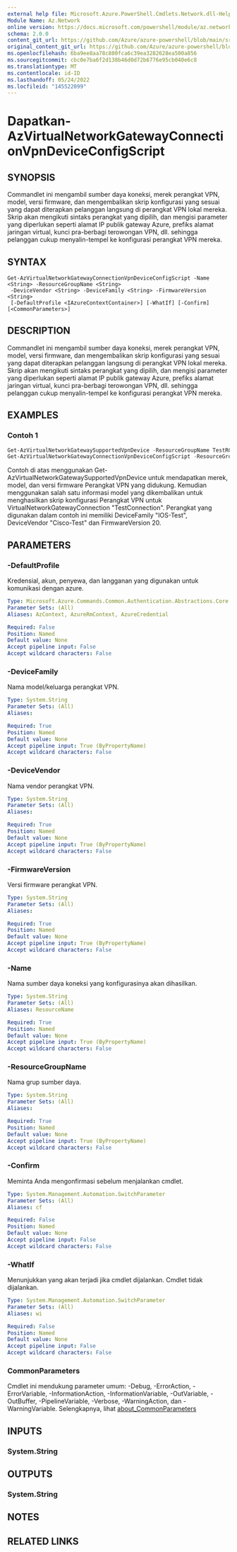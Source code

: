```yaml
---
external help file: Microsoft.Azure.PowerShell.Cmdlets.Network.dll-Help.xml
Module Name: Az.Network
online version: https://docs.microsoft.com/powershell/module/az.network/get-azvirtualnetworkgatewayconnectionvpndeviceconfigscript
schema: 2.0.0
content_git_url: https://github.com/Azure/azure-powershell/blob/main/src/Network/Network/help/Get-AzVirtualNetworkGatewayConnectionVpnDeviceConfigScript.md
original_content_git_url: https://github.com/Azure/azure-powershell/blob/main/src/Network/Network/help/Get-AzVirtualNetworkGatewayConnectionVpnDeviceConfigScript.md
ms.openlocfilehash: 6ba9ee8aa78c800fca6c39ea3282628ea500a856
ms.sourcegitcommit: cbc0e7ba6f2d138b46d0d72b6776e95cb040e6c8
ms.translationtype: MT
ms.contentlocale: id-ID
ms.lasthandoff: 05/24/2022
ms.locfileid: "145522099"
---
```

# Dapatkan-AzVirtualNetworkGatewayConnectionVpnDeviceConfigScript

## SYNOPSIS
Commandlet ini mengambil sumber daya koneksi, merek perangkat VPN, model, versi firmware, dan mengembalikan skrip konfigurasi yang sesuai yang dapat diterapkan pelanggan langsung di perangkat VPN lokal mereka. Skrip akan mengikuti sintaks perangkat yang dipilih, dan mengisi parameter yang diperlukan seperti alamat IP publik gateway Azure, prefiks alamat jaringan virtual, kunci pra-berbagi terowongan VPN, dll. sehingga pelanggan cukup menyalin-tempel ke konfigurasi perangkat VPN mereka.

## SYNTAX

```
Get-AzVirtualNetworkGatewayConnectionVpnDeviceConfigScript -Name <String> -ResourceGroupName <String>
 -DeviceVendor <String> -DeviceFamily <String> -FirmwareVersion <String>
 [-DefaultProfile <IAzureContextContainer>] [-WhatIf] [-Confirm] [<CommonParameters>]
```

## DESCRIPTION
Commandlet ini mengambil sumber daya koneksi, merek perangkat VPN, model, versi firmware, dan mengembalikan skrip konfigurasi yang sesuai yang dapat diterapkan pelanggan langsung di perangkat VPN lokal mereka. Skrip akan mengikuti sintaks perangkat yang dipilih, dan mengisi parameter yang diperlukan seperti alamat IP publik gateway Azure, prefiks alamat jaringan virtual, kunci pra-berbagi terowongan VPN, dll. sehingga pelanggan cukup menyalin-tempel ke konfigurasi perangkat VPN mereka.

## EXAMPLES

### Contoh 1
```powershell
Get-AzVirtualNetworkGatewaySupportedVpnDevice -ResourceGroupName TestRG -Name TestGateway
Get-AzVirtualNetworkGatewayConnectionVpnDeviceConfigScript -ResourceGroupName TestRG -Name TestConnection -DeviceVendor "Cisco-Test" -DeviceFamily "IOS-Test" -FirmwareVersion "20"
```

Contoh di atas menggunakan Get-AzVirtualNetworkGatewaySupportedVpnDevice untuk mendapatkan merek, model, dan versi firmware Perangkat VPN yang didukung.
Kemudian menggunakan salah satu informasi model yang dikembalikan untuk menghasilkan skrip konfigurasi Perangkat VPN untuk VirtualNetworkGatewayConnection "TestConnection". Perangkat yang digunakan dalam contoh ini memiliki DeviceFamily "IOS-Test", DeviceVendor "Cisco-Test" dan FirmwareVersion 20.

## PARAMETERS

### -DefaultProfile
Kredensial, akun, penyewa, dan langganan yang digunakan untuk komunikasi dengan azure.

```yaml
Type: Microsoft.Azure.Commands.Common.Authentication.Abstractions.Core.IAzureContextContainer
Parameter Sets: (All)
Aliases: AzContext, AzureRmContext, AzureCredential

Required: False
Position: Named
Default value: None
Accept pipeline input: False
Accept wildcard characters: False
```

### -DeviceFamily
Nama model/keluarga perangkat VPN.

```yaml
Type: System.String
Parameter Sets: (All)
Aliases:

Required: True
Position: Named
Default value: None
Accept pipeline input: True (ByPropertyName)
Accept wildcard characters: False
```

### -DeviceVendor
Nama vendor perangkat VPN.

```yaml
Type: System.String
Parameter Sets: (All)
Aliases:

Required: True
Position: Named
Default value: None
Accept pipeline input: True (ByPropertyName)
Accept wildcard characters: False
```

### -FirmwareVersion
Versi firmware perangkat VPN.

```yaml
Type: System.String
Parameter Sets: (All)
Aliases:

Required: True
Position: Named
Default value: None
Accept pipeline input: True (ByPropertyName)
Accept wildcard characters: False
```

### -Name
Nama sumber daya koneksi yang konfigurasinya akan dihasilkan.

```yaml
Type: System.String
Parameter Sets: (All)
Aliases: ResourceName

Required: True
Position: Named
Default value: None
Accept pipeline input: True (ByPropertyName)
Accept wildcard characters: False
```

### -ResourceGroupName
Nama grup sumber daya.

```yaml
Type: System.String
Parameter Sets: (All)
Aliases:

Required: True
Position: Named
Default value: None
Accept pipeline input: True (ByPropertyName)
Accept wildcard characters: False
```

### -Confirm
Meminta Anda mengonfirmasi sebelum menjalankan cmdlet.

```yaml
Type: System.Management.Automation.SwitchParameter
Parameter Sets: (All)
Aliases: cf

Required: False
Position: Named
Default value: None
Accept pipeline input: False
Accept wildcard characters: False
```

### -WhatIf
Menunjukkan yang akan terjadi jika cmdlet dijalankan.
Cmdlet tidak dijalankan.

```yaml
Type: System.Management.Automation.SwitchParameter
Parameter Sets: (All)
Aliases: wi

Required: False
Position: Named
Default value: None
Accept pipeline input: False
Accept wildcard characters: False
```

### CommonParameters
Cmdlet ini mendukung parameter umum: -Debug, -ErrorAction, -ErrorVariable, -InformationAction, -InformationVariable, -OutVariable, -OutBuffer, -PipelineVariable, -Verbose, -WarningAction, dan -WarningVariable. Selengkapnya, lihat [about_CommonParameters](http://go.microsoft.com/fwlink/?LinkID=113216)

## INPUTS

### System.String

## OUTPUTS

### System.String

## NOTES

## RELATED LINKS

